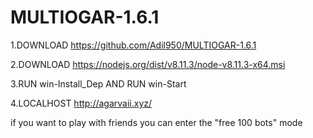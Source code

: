 # MULTIOGAR-1.6.1
1.DOWNLOAD https://github.com/Adil950/MULTIOGAR-1.6.1

2.DOWNLOAD https://nodejs.org/dist/v8.11.3/node-v8.11.3-x64.msi

3.RUN win-Install_Dep AND RUN win-Start

4.LOCALHOST http://agarvaii.xyz/

if you want to play with friends you can enter the "free 100 bots" mode
